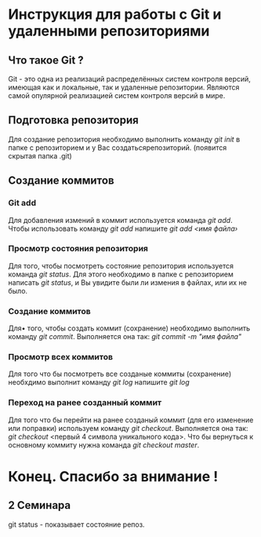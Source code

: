 # Инструкция для работы с Git и удаленными репозиториями

## Что такое Git ?
Git - это одна из реализаций распределённых систем контроля версий, имеющая как и локальные, так и удаленные репозитории. Являются самой опулярной реализацией систем контроля версий в мире.
## Подготовка репозитория
Для создание репозитория необходимо выполнить команду *git init* в папке с репозиторием и у Вас создатьсярепозиторий. (появится скрытая папка .git)

## Создание коммитов

### Git add
Для добавления измений в коммит используется команда *git add*. Чтобы использовать команду *git add* напишите *git add <имя файла›*

### Просмотр состояния репозитория
Для того, чтобы посмотреть состояние репозитория используется команда *git status*. Для этого необходимо в папке с репозиторием написать *git status*, и Вы увидите были ли измения в файлах, или их не было.

### Создание коммитов
Для• того, чтобы создать коммит (сохранение) необходимо выполнить команду *git commit*. Выполняется она так: *git commit -m "имя файла"*

### Просмотр всех коммитов
Для того что бы посмотреть все созданые коммиты (сохранение) необхдимо выполнит команду *git log* напишите *git log*

### Переход на ранее созданный коммит
Для того что бы перейти на ранее созданый коммит (для его изменение или поправки) используем команду *git checkout*. Выполняется она так: *git checkout* <первый 4 символа уникального кода>. Что бы вернуться к основному коммиту нужна команда *git checkout master*.
# Конец. Спасибо за внимание !


## 2 Семинара

git status - показывает состояние репоз.
